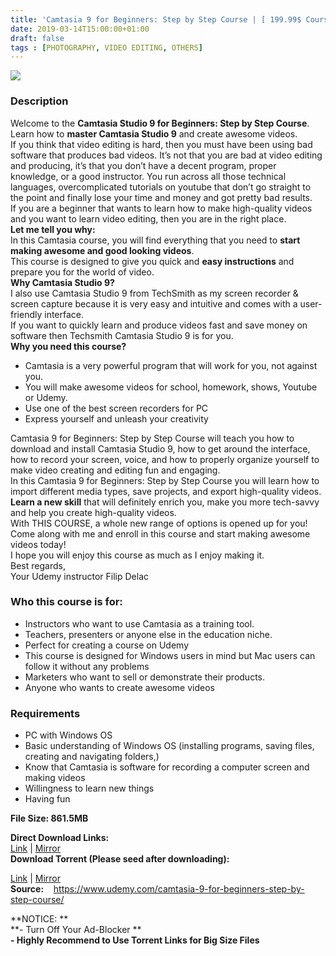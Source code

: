 ```yaml
---
title: 'Camtasia 9 for Beginners: Step by Step Course | [ 199.99$ Course For Free ]'
date: 2019-03-14T15:00:00+01:00
draft: false
tags : [PHOTOGRAPHY, VIDEO EDITING, OTHERS]
---
```


  

[![](https://3.bp.blogspot.com/-wVvQF0Reix0/XIXl7dkEDzI/AAAAAAAAA-Y/VmLLReHqMoowDBxEasoFziAlzUdsXaG2ACLcBGAs/s640/Camtasia-9-for-Beginners-Step-by-Step-Course.jpg)](https://3.bp.blogspot.com/-wVvQF0Reix0/XIXl7dkEDzI/AAAAAAAAA-Y/VmLLReHqMoowDBxEasoFziAlzUdsXaG2ACLcBGAs/s1600/Camtasia-9-for-Beginners-Step-by-Step-Course.jpg)

  

### Description

Welcome to the **Camtasia Studio 9 for Beginners: Step by Step Course**. Learn how to **master Camtasia Studio 9** and create awesome videos.  
If you think that video editing is hard, then you must have been using bad software that produces bad videos. It’s not that you are bad at video editing and producing, it’s that you don’t have a decent program, proper knowledge, or a good instructor. You run across all those technical languages, overcomplicated tutorials on youtube that don’t go straight to the point and finally lose your time and money and got pretty bad results.  
If you are a beginner that wants to learn how to make high-quality videos and you want to learn video editing, then you are in the right place.  
**Let me tell you why:**  
In this Camtasia course, you will find everything that you need to **start making awesome and good looking videos**.  
This course is designed to give you quick and **easy instructions** and prepare you for the world of video.  
**Why Camtasia Studio 9?**  
I also use Camtasia Studio 9 from TechSmith as my screen recorder & screen capture because it is very easy and intuitive and comes with a user-friendly interface.  
If you want to quickly learn and produce videos fast and save money on software then Techsmith Camtasia Studio 9 is for you.  
**Why you need this course?**  

*   Camtasia is a very powerful program that will work for you, not against you.
*   You will make awesome videos for school, homework, shows, Youtube or Udemy.
*   Use one of the best screen recorders for PC
*   Express yourself and unleash your creativity

Camtasia 9 for Beginners: Step by Step Course will teach you how to download and install Camtasia Studio 9, how to get around the interface, how to record your screen, voice, and how to properly organize yourself to make video creating and editing fun and engaging.  
In this Camtasia 9 for Beginners: Step by Step Course you will learn how to import different media types, save projects, and export high-quality videos.  
**Learn a new skill** that will definitely enrich you, make you more tech-savvy and help you create high-quality videos.  
With THIS COURSE, a whole new range of options is opened up for you!  
Come along with me and enroll in this course and start making awesome videos today!  
I hope you will enjoy this course as much as I enjoy making it.  
Best regards,  
Your Udemy instructor Filip Delac  

### Who this course is for:

*   Instructors who want to use Camtasia as a training tool.
*   Teachers, presenters or anyone else in the education niche.
*   Perfect for creating a course on Udemy
*   This course is designed for Windows users in mind but Mac users can follow it without any problems
*   Marketers who want to sell or demonstrate their products.
*   Anyone who wants to create awesome videos

### Requirements

*   PC with Windows OS
*   Basic understanding of Windows OS (installing programs, saving files, creating and navigating folders,)
*   Know that Camtasia is software for recording a computer screen and making videos
*   Willingness to learn new things
*   Having fun

**File Size: 861.5MB**  

**Direct Download Links:**  
[Link](https://arthikgyan.com/Camtasia9forLINK1) | [Mirror](https://arthikgyan.com/Camtasia9forLINK)  
**Download Torrent (Please seed after downloading):**  

[Link](https://arthikgyan.com/Camtasia9fortorrent1) | [Mirror](https://arthikgyan.com/Camtasia9fortorrent2)  
**Source:**    https://www.udemy.com/camtasia-9-for-beginners-step-by-step-course/  
  
**NOTICE: **  
**\- Turn Off Your Ad-Blocker **  
**\- Highly Recommend to Use Torrent Links for Big Size Files**